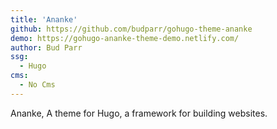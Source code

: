 ```yaml
---
title: 'Ananke'
github: https://github.com/budparr/gohugo-theme-ananke
demo: https://gohugo-ananke-theme-demo.netlify.com/
author: Bud Parr
ssg:
  - Hugo
cms:
  - No Cms
---
```


Ananke, A theme for Hugo, a framework for building websites.